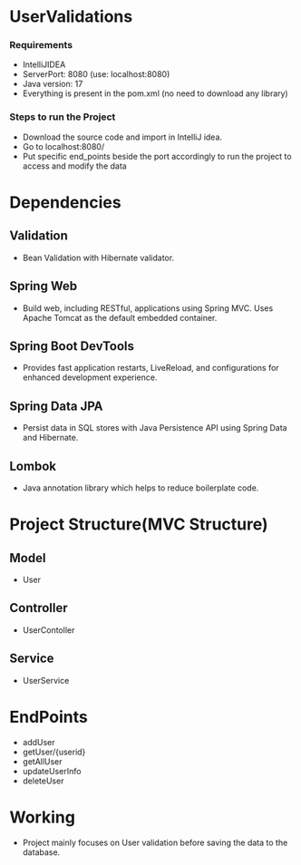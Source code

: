 # UserValidations
### Requirements
* IntelliJIDEA
* ServerPort: 8080 (use: localhost:8080)
* Java version: 17
* Everything is present in the pom.xml (no need to download any library)
### Steps to run the Project
* Download the source code and import in IntelliJ idea.
* Go to localhost:8080/
* Put specific end_points beside the port accordingly to run the project to access and modify the data
# Dependencies
## Validation
* Bean Validation with Hibernate validator.
## Spring Web
* Build web, including RESTful, applications using Spring MVC. Uses Apache Tomcat as the default embedded container.
## Spring Boot DevTools
* Provides fast application restarts, LiveReload, and configurations for enhanced development experience.
## Spring Data JPA
* Persist data in SQL stores with Java Persistence API using Spring Data and Hibernate.
## Lombok
* Java annotation library which helps to reduce boilerplate code.
# Project Structure(MVC Structure)
## Model
* User
## Controller
* UserContoller
## Service
* UserService

# EndPoints
* addUser 
* getUser/{userid}
* getAllUser
* updateUserInfo
* deleteUser

# Working
* Project mainly focuses on User validation before saving the data to the database.
